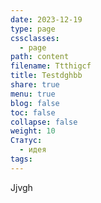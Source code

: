 ```yaml
---
date: 2023-12-19
type: page
cssclasses:
  - page
path: content
filename: Ttthigcf
title: Testdghbb
share: true
menu: true
blog: false
toc: false
collapse: false
weight: 10
Статус:
  - идея
tags: 
---
```



 Jjvgh